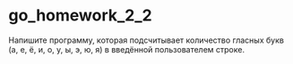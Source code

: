# go_homework_2_2
Напишите программу, которая подсчитывает количество гласных букв (а, е, ё, и, о, у, ы, э, ю, я) в введённой пользователем строке.
